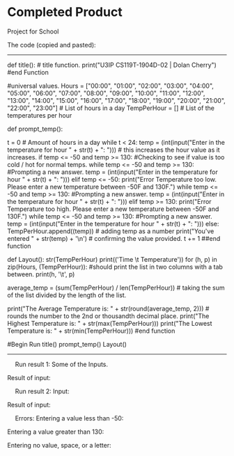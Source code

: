 # Completed Product
Project for School

The code (copied and pasted):
___
def title(): # title function.
   print("U3IP CS119T-1904D-02 | Dolan Cherry")
#end Function

#universal values.
Hours = ["00:00", "01:00", "02:00", "03:00", "04:00", "05:00", "06:00", "07:00", "08:00",
         "09:00", "10:00", "11:00", "12:00", "13:00", "14:00", "15:00", "16:00", "17:00",
         "18:00", "19:00", "20:00", "21:00", "22:00", "23:00"]  # List of hours in a day
TempPerHour = []  # List of the temperatures per hour


def prompt_temp():

   t = 0  # Amount of hours in a day
   while t < 24:
      temp = (int(input("Enter in the temperature for hour " + str(t) + ": ")))  # this increases the hour value as it increases.
      if temp <= -50 and temp >= 130:  #Checking to see if value is too cold / hot for normal temps.
         while temp <= -50 and temp >= 130:  #Prompting a new answer.
            temp = (int(input("Enter in the temperature for hour " + str(t) + ": ")))
      elif temp <= -50:
         print("Error Temperature too low. Please enter a new temperature between -50F and 130F.")
         while temp <= -50 and temp >= 130:  #Prompting a new answer.
            temp = (int(input("Enter in the temperature for hour " + str(t) + ": ")))
      elif temp >= 130:
         print("Error Temperature too high. Please enter a new temperature between -50F and 130F.")
         while temp <= -50 and temp >= 130:  #Prompting a new answer.
            temp = (int(input("Enter in the temperature for hour " + str(t) + ": ")))
      else:
         TempPerHour.append((temp))  # adding temp as a number
         print("You've entered " + str(temp) + '\n')  # confirming the value provided.
         t += 1
##end function

def Layout():
   str(TempPerHour)
   print(('Time \t Temperature'))
   for (h, p) in zip(Hours, (TempPerHour)): #should print the list in two columns with a tab between.
      print(h, '\t', p)

   average_temp = (sum(TempPerHour) / len(TempPerHour))  # taking the sum of the list divided by the length of the list.

   print("The Average Temperature is: " + str(round(average_temp, 2)))  # rounds the number to the 2nd or thousandth decimal place.
   print("The Highest Temperature is: " + str(max(TempPerHour)))
   print("The Lowest Temperature is: " + str(min(TempPerHour)))
#end function

#Begin Run
title()
prompt_temp()
Layout()
____

 
Run result 1:
Some of the Inputs.
 






Result of input: 
 
 
Run result 2:
Input:
 








Result of input: 
 

 
Errors:
Entering a value less than -50:
 
Entering a value greater than 130:
 
Entering no value, space, or a letter:
 
 


